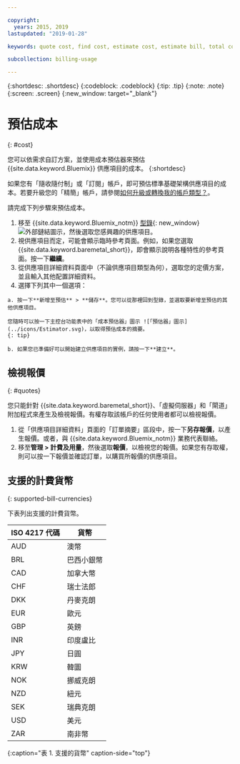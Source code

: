 ```yaml
---

copyright:
  years: 2015, 2019
lastupdated: "2019-01-28"

keywords: quote cost, find cost, estimate cost, estimate bill, total cost, service cost

subcollection: billing-usage

---
```


{:shortdesc: .shortdesc}
{:codeblock: .codeblock}
{:tip: .tip}
{:note: .note}
{:screen: .screen}
{:new_window: target="_blank"}

# 預估成本
{: #cost}

您可以依需求自訂方案，並使用成本預估器來預估 {{site.data.keyword.Bluemix}} 供應項目的成本。
{:shortdesc}

如果您有「隨收隨付制」或「訂閱」帳戶，即可預估標準基礎架構供應項目的成本。若要升級您的「精簡」帳戶，請參閱[如何升級或轉換我的帳戶類型？](/docs/account?topic=account-accountfaqs)。

請完成下列步驟來預估成本。

  1. 移至 {{site.data.keyword.Bluemix_notm}} [型錄](https://cloud.ibm.com/catalog){: new_window} ![外部鏈結圖示](../icons/launch-glyph.svg "外部鏈結圖示")，然後選取您感興趣的供應項目。
  2. 視供應項目而定，可能會顯示臨時參考頁面。例如，如果您選取 {{site.data.keyword.baremetal_short}}，即會顯示說明各種特性的參考頁面。按一下**繼續**。
  3. 從供應項目詳細資料頁面中（不論供應項目類型為何），選取您的定價方案，並且輸入其他配置詳細資料。
  4. 選擇下列其中一個選項：

    a. 按一下**新增至預估** > **儲存**。您可以從那裡回到型錄，並選取要新增至預估的其他供應項目。

    您隨時可以按一下主控台功能表中的「成本預估器」圖示 ![「預估器」圖示](../icons/Estimator.svg)，以取得預估成本的摘要。
    {: tip}

    b. 如果您已準備好可以開始建立供應項目的實例，請按一下**建立**。


## 檢視報價
{: #quotes}

您只能針對 {{site.data.keyword.baremetal_short}}、「虛擬伺服器」和「閘道」附加程式來產生及檢視報價。有權存取該帳戶的任何使用者都可以檢視報價。

  1. 從「供應項目詳細資料」頁面的「訂單摘要」區段中，按一下**另存報價**，以產生報價。或者，與 {{site.data.keyword.Bluemix_notm}} 業務代表聯絡。
  2. 移至**管理 > 計費及用量**，然後選取**報價**，以檢視您的報價。如果您有存取權，則可以按一下報價並確認訂單，以購買所報價的供應項目。


## 支援的計費貨幣
{: supported-bill-currencies}

下表列出支援的計費貨幣。

|ISO 4217 代碼|貨幣|
|---------------|----------------------|
|AUD|澳幣|
|BRL|	巴西小銀幣|
|CAD|	加拿大幣|
|CHF|	瑞士法郎|
|DKK|	丹麥克朗|
|EUR|	歐元|
|GBP|	英鎊|
|INR|	印度盧比|
|JPY|	日圓|
|KRW|	韓圜|
|NOK|	挪威克朗|
|NZD|	紐元|
|SEK|	瑞典克朗|
|USD|美元|
|ZAR|	南非幣|
{:caption="表 1. 支援的貨幣" caption-side="top"}
